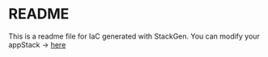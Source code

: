 # README
This is a readme file for IaC generated with StackGen.
You can modify your appStack -> [here](http://main.dev.stackgen.com/appstacks/60996ec8-2a18-40b3-90f0-20b8acf9d359)
